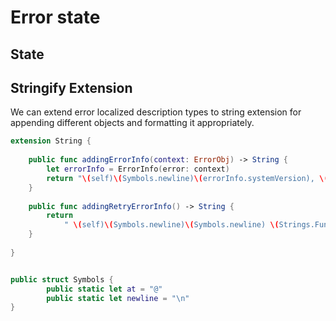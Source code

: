 # Error state

## State



## Stringify Extension

We can extend error localized description types to string extension for appending different objects and formatting it appropriately.

```swift 
extension String {
    
    public func addingErrorInfo(context: ErrorObj) -> String {
        let errorInfo = ErrorInfo(error: context)
        return "\(self)\(Symbols.newline)\(errorInfo.systemVersion), \(errorInfo.modelName), \(errorInfo.connectivityState), \(errorInfo.appVersion)."
    }
    
    public func addingRetryErrorInfo() -> String {
        return
            " \(self)\(Symbols.newline)\(Symbols.newline) \(Strings.Functionality.retryDescription)"
    }
    
}


public struct Symbols {
		public static let at = "@"
		public static let newline = "\n"
}

```
